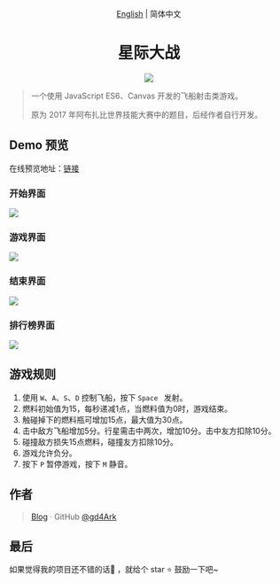 <p align="center">
	<a href="https://github.com/gd4Ark/star-battle/blob/master/README.md">English</a> | 简体中文
<h1 align="center">
    星际大战
</h1>
<p align="center">
    <img src="https://ws1.sinaimg.cn/large/006mS5wEgy1fx9ouu9sncj3063049gll.jpg">
</p>


> 一个使用 JavaScript ES6、Canvas 开发的飞船射击类游戏。
>
> 原为 2017 年阿布扎比世界技能大赛中的题目，后经作者自行开发。

## Demo 预览

在线预览地址：[链接](https://4ark.me/star-battle)

### 开始界面

![](https://ws1.sinaimg.cn/large/006mS5wEgy1g02z5a4blsj30sw0gpjsm.jpg)

### 游戏界面

![](https://ws1.sinaimg.cn/large/006mS5wEgy1g02z5kvrgaj30sw0gpjv0.jpg)

### 结束界面

![](https://ws1.sinaimg.cn/large/006mS5wEgy1g02z5xag6aj30sw0gpgmh.jpg)

### 排行榜界面

![](https://ws1.sinaimg.cn/large/006mS5wEgy1g02z62lsttj30sw0gpt9j.jpg)

## 游戏规则

1. 使用 `W`、`A`、`S`、`D` 控制飞船，按下 `Space ` 发射。
2. 燃料初始值为15，每秒递减1点，当燃料值为0时，游戏结束。
3. 触碰掉下的燃料瓶可增加15点，最大值为30点。
4. 击中敌方飞船增加5分。行星需击中两次，增加10分。击中友方扣除10分。
5. 碰撞敌方损失15点燃料，碰撞友方扣除10分。
6. 游戏允许负分。
7. 按下 `P` 暂停游戏，按下 `M` 静音。

## 作者

> [Blog](https://4ark.me/) · GitHub [@gd4Ark](https://github.com/gd4Ark)

## 最后

如果觉得我的项目还不错的话👏 ，就给个 star ⭐ 鼓励一下吧~